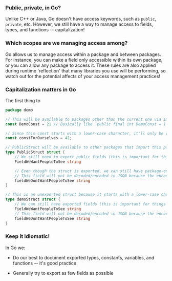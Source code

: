 ### Public, private, in Go?

Unlike C++ or Java, Go doesn't have access keywords, such as `public`, `private`, etc. However, we still have a way to manage access to fields, types, and functions -- capitalization!

### Which scopes are we managing access among?

Go allows us to manage access within a package and between packages. For instance, you can make a field only accessible within its own package, or you can allow any package to access it. These rules are also applied during runtime 'reflection' that many libraries you use will be performing, so watch out for the potential affects of your access management practices!

### Capitalization matters in Go

The first thing to

```go
package demo

// This will be available to packages other than the current one via import since it starts with a capital character
const DemoConst = 21 // Basically like `public final int DemoConst = 1` for those familiar with Java

// Since this const starts with a lower-case character, it'll only be visible within this package
const constForOurselves = 42;

// PublicStruct will be available to other packages that import this package since it starts with a capital character
type PublicStruct struct {
    // We still need to export public fields (this is important for things like JSON decoding/encoding)
    FieldWeWantPeopleToSee string

    // Even though the struct is exported, we can still have package-only fields
    // This field will not be decoded/encoded in JSON because the encoding/json package won't be able to see it
    fieldWeDontWantPeopleToSee string
}

// This is an unexported struct because it starts with a lower-case character
type demoStruct struct {
    // We can still have exported fields (this is important for things like JSON decoding/encoding)
    FieldWeWantPeopleToSee string
    // This field will not be decoded/encoded in JSON because the encoding/json package won't be able to see it
    fieldWeDontWantPeopleToSee string
}

```

### Keep it Idiomatic!

In Go we:

* Do our best to document exported types, constants, variables, and functions -- it's good practice

* Generally try to export as few fields as possible
